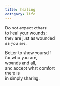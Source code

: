 ```yaml
---
title: healing
category: life
---
```


Do not expect others   
to heal your wounds;  
they are just as wounded   
as you are.  
  
Better to show yourself  
for who you are,  
wounds and all,  
and accept what comfort   
there is   
in simply sharing.  
